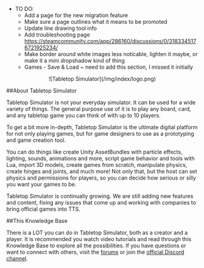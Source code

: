 * TO DO:
    * Add a page for the new migration feature
    * Make sure a page outlines what it means to be promoted
    * Update line drawing tool info
    * Add troubleshooting page https://steamcommunity.com/app/286160/discussions/0/3183345176721925234/
    * Make border around white images less noticable, lighten it maybe, or make it a mini dropshadow kind of thing
    * Games - Save & Load ~ need to add this section, I missed it initially


<center>![Tabletop Simulator](/img/index/logo.png)</center>

##About Tabletop Simulator

Tabletop Simulator is not your everyday simulator. It can be used for a wide variety of things. The general purpose use of it is to play any board, card, and any tabletop game you can think of with up to 10 players.

To get a bit more in-depth, Tabletop Simulator is the ultimate digital platform for not only playing games, but for game designers to use as a prototyping and game creation tool.

You can do things like create Unity AssetBundles with particle effects, lighting, sounds, animations and more, script game behavior and tools with Lua, import 3D models, create games from scratch, manipulate physics, create hinges and joints, and much more! Not only that, but the host can set physics and permissions for players, so you can decide how serious or silly you want your games to be.

Tabletop Simulator is continually growing. We are still adding new features and content, fixing any issues that come up and working with companies to bring official games into TTS.

##This Knowledge Base

There is a LOT you can do in Tabletop Simulator, both as a creator and a player. It is recommended you watch video tutorials and read through this Knowledge Base to explore all the possibilities. If you have questions or want to connect with others, visit the [forums](http://www.berserk-games.com/forums/) or join the [official Discord channel](https://discord.gg/6bv3rEn).
